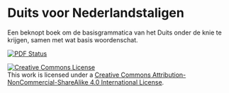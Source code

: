 # Duits voor Nederlandstaligen
Een beknopt boek om de basisgrammatica van het Duits onder de knie te krijgen, samen met wat basis woordenschat.

[![PDF Status](https://www.sharelatex.com/github/repos/warreee/Duits_voor_Nederlandstaligen/builds/latest/badge.svg)](https://www.sharelatex.com/github/repos/warreee/Duits_voor_Nederlandstaligen/builds/latest/output.pdf)

<a rel="license" href="http://creativecommons.org/licenses/by-nc-sa/4.0/"><img alt="Creative Commons License" style="border-width:0" src="https://i.creativecommons.org/l/by-nc-sa/4.0/88x31.png" /></a><br />This work is licensed under a <a rel="license" href="http://creativecommons.org/licenses/by-nc-sa/4.0/">Creative Commons Attribution-NonCommercial-ShareAlike 4.0 International License</a>.
